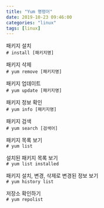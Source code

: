 ```yaml
---
title: "Yum 명령어"
date: 2019-10-23 09:46:00
categories: "linux"
tags: [linux]
---
```


패키지 설치  
`# install [패키지명]`

패키지 삭제  
`# yum remove [패키지명]`

패키지 업데이트  
`# yum update [패키지명]`

패키지 정보 확인  
`# yum info [패키지명]`

패키지 검색  
`# yum search [검색어]`

패키지 목록 보기  
`# yum list`

설치된 패키지 목록 보기  
`# yum list installed`

패키지 설치, 변경, 삭제로 변경된 정보 보기  
`# yum history list`

저장소 확인하기  
`# yum repolist`
